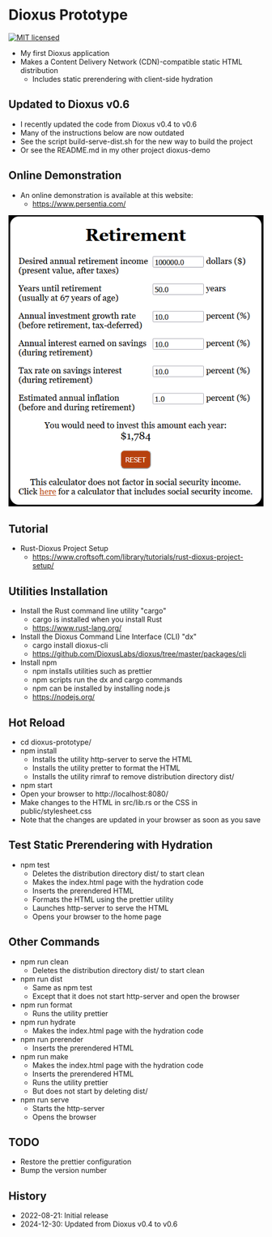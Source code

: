 # Dioxus Prototype

[![MIT licensed][mit-badge]][mit-url]

[mit-badge]: https://img.shields.io/badge/license-MIT-blue.svg
[mit-url]: https://github.com/david-wallace-croft/dioxus-prototype/blob/main/LICENSE.txt

- My first Dioxus application
- Makes a Content Delivery Network (CDN)-compatible static HTML distribution
  - Includes static prerendering with client-side hydration

## Updated to Dioxus v0.6

- I recently updated the code from Dioxus v0.4 to v0.6
- Many of the instructions below are now outdated
- See the script build-serve-dist.sh for the new way to build the project
- Or see the README.md in my other project dioxus-demo

## Online Demonstration

- An online demonstration is available at this website:
  - https://www.persentia.com/

![CroftSoft Dioxus Prototype 2023-10-20](./media/dioxus-prototype-2023-10-20-a.png)

## Tutorial

- Rust-Dioxus Project Setup
  - https://www.croftsoft.com/library/tutorials/rust-dioxus-project-setup/

## Utilities Installation

- Install the Rust command line utility "cargo"
  - cargo is installed when you install Rust
  - https://www.rust-lang.org/
- Install the Dioxus Command Line Interface (CLI) "dx"
  - cargo install dioxus-cli
  - https://github.com/DioxusLabs/dioxus/tree/master/packages/cli
- Install npm
  - npm installs utilities such as prettier
  - npm scripts run the dx and cargo commands
  - npm can be installed by installing node.js
  - https://nodejs.org/

## Hot Reload

- cd dioxus-prototype/
- npm install
  - Installs the utility http-server to serve the HTML
  - Installs the utility pretter to format the HTML
  - Installs the utility rimraf to remove distribution directory dist/
- npm start
- Open your browser to http://localhost:8080/
- Make changes to the HTML in src/lib.rs or the CSS in public/stylesheet.css
- Note that the changes are updated in your browser as soon as you save

## Test Static Prerendering with Hydration

- npm test
  - Deletes the distribution directory dist/ to start clean
  - Makes the index.html page with the hydration code
  - Inserts the prerendered HTML
  - Formats the HTML using the prettier utility
  - Launches http-server to serve the HTML
  - Opens your browser to the home page

## Other Commands

- npm run clean
  - Deletes the distribution directory dist/ to start clean
- npm run dist
  - Same as npm test
  - Except that it does not start http-server and open the browser
- npm run format
  - Runs the utility prettier
- npm run hydrate
  - Makes the index.html page with the hydration code
- npm run prerender
  - Inserts the prerendered HTML
- npm run make
  - Makes the index.html page with the hydration code
  - Inserts the prerendered HTML
  - Runs the utility prettier
  - But does not start by deleting dist/
- npm run serve
  - Starts the http-server
  - Opens the browser

## TODO

- Restore the prettier configuration
- Bump the version number

## History

- 2022-08-21: Initial release
- 2024-12-30: Updated from Dioxus v0.4 to v0.6
